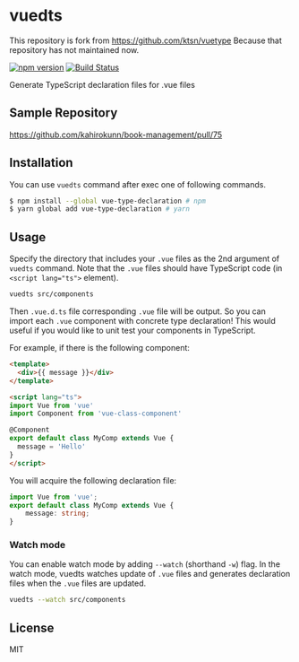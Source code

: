 # vuedts

This repository is fork from https://github.com/ktsn/vuetype
Because that repository has not maintained now.

[![npm version](https://badge.fury.io/js/vuedts.svg)](https://badge.fury.io/js/vuedts)
[![Build Status](https://travis-ci.org/kahirokunn/vuedts.svg?branch=master)](https://travis-ci.org/kahirokunn/vuedts)

Generate TypeScript declaration files for .vue files

## Sample Repository

https://github.com/kahirokunn/book-management/pull/75

## Installation

You can use `vuedts` command after exec one of following commands.

```bash
$ npm install --global vue-type-declaration # npm
$ yarn global add vue-type-declaration # yarn
```

## Usage

Specify the directory that includes your `.vue` files as the 2nd argument of `vuedts` command. Note that the `.vue` files should have TypeScript code (in `<script lang="ts">` element).

```bash
vuedts src/components
```

Then `.vue.d.ts` file corresponding `.vue` file will be output. So you can import each `.vue` component with concrete type declaration! This would useful if you would like to unit test your components in TypeScript.

For example, if there is the following component:

```html
<template>
  <div>{{ message }}</div>
</template>

<script lang="ts">
import Vue from 'vue'
import Component from 'vue-class-component'

@Component
export default class MyComp extends Vue {
  message = 'Hello'
}
</script>
```

You will acquire the following declaration file:

```ts
import Vue from 'vue';
export default class MyComp extends Vue {
    message: string;
}
```

### Watch mode

You can enable watch mode by adding `--watch` (shorthand `-w`) flag. In the watch mode, vuedts watches update of `.vue` files and generates declaration files when the `.vue` files are updated.

```bash
vuedts --watch src/components
```

## License

MIT
